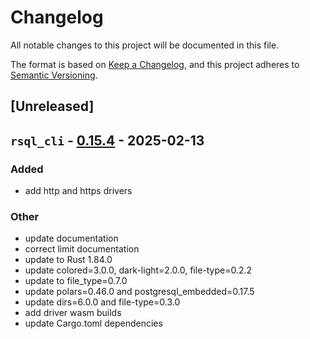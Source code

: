 # Changelog

All notable changes to this project will be documented in this file.

The format is based on [Keep a Changelog](https://keepachangelog.com/en/1.0.0/),
and this project adheres to [Semantic Versioning](https://semver.org/spec/v2.0.0.html).

## [Unreleased]

## `rsql_cli` - [0.15.4](https://github.com/theseus-rs/rsql/compare/v0.15.3...v0.15.4) - 2025-02-13

### Added
- add http and https drivers

### Other
- update documentation
- correct limit documentation
- update to Rust 1.84.0
- update colored=3.0.0, dark-light=2.0.0, file-type=0.2.2
- update to file_type=0.7.0
- update polars=0.46.0 and postgresql_embedded=0.17.5
- update dirs=6.0.0 and file-type=0.3.0
- add driver wasm builds
- update Cargo.toml dependencies
